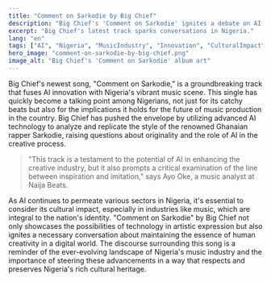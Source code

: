 ```yaml
---
title: "Comment on Sarkodie by Big Chief"
description: "Big Chief's 'Comment on Sarkodie' ignites a debate on AI's influence in Nigeria's music industry."
excerpt: "Big Chief's latest track sparks conversations in Nigeria."
lang: "en"
tags: ["AI", "Nigeria", "MusicIndustry", "Innovation", "CulturalImpact"]
hero_image: "comment-on-sarkodie-by-big-chief.png"
image_alt: "Big Chief's 'Comment on Sarkodie' album art"
---
```


Big Chief's newest song, "Comment on Sarkodie," is a groundbreaking track that fuses AI innovation with Nigeria's vibrant music scene. This single has quickly become a talking point among Nigerians, not just for its catchy beats but also for the implications it holds for the future of music production in the country. Big Chief has pushed the envelope by utilizing advanced AI technology to analyze and replicate the style of the renowned Ghanaian rapper Sarkodie, raising questions about originality and the role of AI in the creative process.

> "This track is a testament to the potential of AI in enhancing the creative industry, but it also prompts a critical examination of the line between inspiration and imitation," says Ayo Oke, a music analyst at Naija Beats.

As AI continues to permeate various sectors in Nigeria, it's essential to consider its cultural impact, especially in industries like music, which are integral to the nation's identity. "Comment on Sarkodie" by Big Chief not only showcases the possibilities of technology in artistic expression but also ignites a necessary conversation about maintaining the essence of human creativity in a digital world. The discourse surrounding this song is a reminder of the ever-evolving landscape of Nigeria's music industry and the importance of steering these advancements in a way that respects and preserves Nigeria's rich cultural heritage.